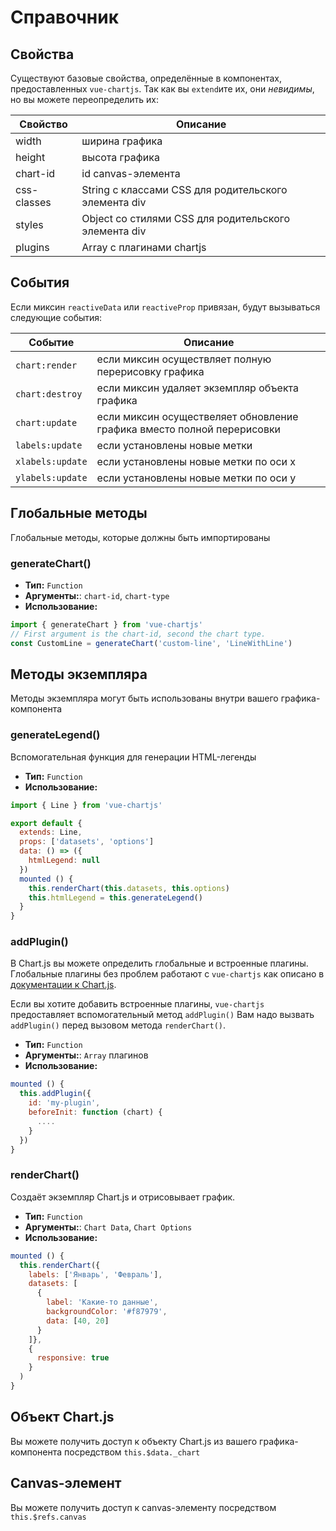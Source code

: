 # Справочник

## Свойства

Существуют базовые свойства, определённые в компонентах, предоставленных `vue-chartjs`. Так как вы `extend`ите их, они *невидимы*, но вы можете переопределить их:

| Свойство | Описание |
|---|---|
| width | ширина графика |
| height | высота графика |
| chart-id | id canvas-элемента |
| css-classes | String с классами CSS для родительского элемента div |
| styles | Object со стилями CSS для родительского элемента div |
| plugins | Array с плагинами chartjs |

## События

Если миксин `reactiveData` или `reactiveProp` привязан, будут вызываться следующие события:

| Событие | Описание |
|---|---|
| `chart:render` | если миксин осуществляет полную перерисовку графика |
| `chart:destroy` | если миксин удаляет экземпляр объекта графика |
| `chart:update` | если миксин осуществеляет обновление графика вместо полной перерисовки |
| `labels:update` | если установлены новые метки |
| `xlabels:update` | если установлены новые метки по оси x |
| `ylabels:update` | если установлены новые метки по оси y |


## Глобальные методы
Глобальные методы, которые должны быть импортированы

### generateChart()

- **Тип:** `Function`
- **Аргументы:**: `chart-id`, `chart-type`
- **Использование:**

```js
import { generateChart } from 'vue-chartjs'
// First argument is the chart-id, second the chart type.
const CustomLine = generateChart('custom-line', 'LineWithLine')
```

## Методы экземпляра

Методы экземпляра могут быть использованы внутри вашего графика-компонента

### generateLegend()

Вспомогательная функция для генерации HTML-легенды

- **Тип:** `Function`
- **Использование:**

```js {11}
import { Line } from 'vue-chartjs'

export default {
  extends: Line,
  props: ['datasets', 'options']
  data: () => ({
    htmlLegend: null
  })
  mounted () {
    this.renderChart(this.datasets, this.options)
    this.htmlLegend = this.generateLegend()
  }
}

```

### addPlugin()

В Chart.js вы можете определить глобальные и встроенные плагины. Глобальные плагины без проблем работают с `vue-chartjs` как описано в [документации к Chart.js](http://www.chartjs.org/docs/latest/developers/plugins.html).

Если вы хотите добавить встроенные плагины, `vue-chartjs` предоставляет вспомогательный метод `addPlugin()`
Вам надо вызвать `addPlugin()` перед вызовом метода `renderChart()`.

- **Тип:** `Function`
- **Аргументы:**: `Array` плагинов
- **Использование:**

```js
mounted () {
  this.addPlugin({
    id: 'my-plugin',
    beforeInit: function (chart) {
      ....
    }
  })
}
```

### renderChart()

Создаёт экземпляр Chart.js и отрисовывает график.

- **Тип:** `Function`
- **Аргументы:**: `Chart Data`, `Chart Options`
- **Использование:**

```js
mounted () {
  this.renderChart({
    labels: ['Январь', 'Февраль'],
    datasets: [
      {
        label: 'Какие-то данные',
        backgroundColor: '#f87979',
        data: [40, 20]
      }
    ]},
    {
      responsive: true
    }
  )
}
```

## Объект Chart.js

Вы можете получить доступ к объекту Chart.js из вашего графика-компонента посредством `this.$data._chart`

## Canvas-элемент

Вы можете получить доступ к canvas-элементу посредством `this.$refs.canvas`
